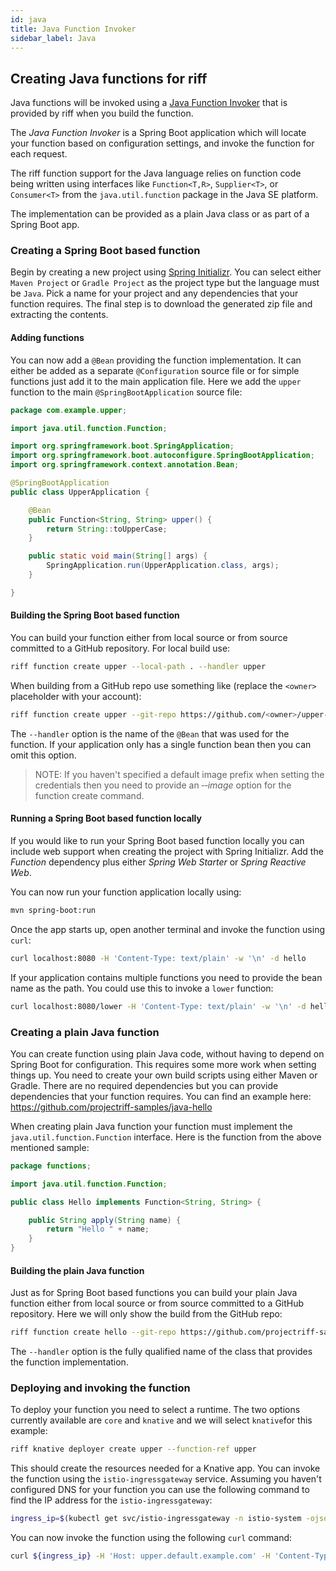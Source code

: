 ```yaml
---
id: java
title: Java Function Invoker
sidebar_label: Java
---
```


## Creating Java functions for riff

Java functions will be invoked using a [Java Function Invoker](https://github.com/projectriff/java-function-invoker) that is provided by riff when you build the function.

The _Java Function Invoker_ is a Spring Boot application which will locate your function based on configuration settings, and invoke the function for each request.

The riff function support for the Java language relies on function code being written using interfaces like `Function<T,R>`, `Supplier<T>`, or `Consumer<T>` from the `java.util.function` package in the Java SE platform.

The implementation can be provided as a plain Java class or as part of a Spring Boot app.

### Creating a Spring Boot based function

Begin by creating a new project using [Spring Initializr](start.spring.io).  You can select either `Maven Project` or `Gradle Project` as the project type but the language must be `Java`. Pick a name for your project and any dependencies that your function requires. The final step is to download the generated zip file and extracting the contents.

#### Adding functions

You can now add a `@Bean` providing the function implementation. It can either be added as a separate `@Configuration` source file or for simple functions just add it to the main application file. Here we add the `upper` function to the main `@SpringBootApplication` source file:

```java
package com.example.upper;

import java.util.function.Function;

import org.springframework.boot.SpringApplication;
import org.springframework.boot.autoconfigure.SpringBootApplication;
import org.springframework.context.annotation.Bean;

@SpringBootApplication
public class UpperApplication {

	@Bean
	public Function<String, String> upper() {
		return String::toUpperCase;
	}

	public static void main(String[] args) {
		SpringApplication.run(UpperApplication.class, args);
	}

}
```

#### Building the Spring Boot based function

You can build your function either from local source or from source committed to a GitHub repository. For local build use:

```bash
riff function create upper --local-path . --handler upper
```

When building from a GitHub repo use something like (replace the `<owner>` placeholder with your account):

```bash
riff function create upper --git-repo https://github.com/<owner>/upper-boot-gradle.git --handler upper
```

The `--handler` option is the name of the `@Bean` that was used for the function. If your application only has a single function bean then you can omit this option.

> NOTE: If you haven't specified a default image prefix when setting the credentials then you need to provide an _&#8209;&#8209;image_ option for the function create command.

#### Running a Spring Boot based function locally

If you would like to run your Spring Boot based function locally you can include web support when creating the project with Spring Initializr. Add the _Function_ dependency plus either _Spring Web Starter_ or _Spring Reactive Web_. 

You can now run your function application locally using:

```bash
mvn spring-boot:run
```

Once the app starts up, open another terminal and invoke the function using `curl`:

```bash
curl localhost:8080 -H 'Content-Type: text/plain' -w '\n' -d hello
```

If your application contains multiple functions you need to provide the bean name as the path. You could use this to invoke a `lower` function:

```bash
curl localhost:8080/lower -H 'Content-Type: text/plain' -w '\n' -d hello
```

### Creating a plain Java function

You can create function using plain Java code, without having to depend on Spring Boot for configuration. This requires some more work when setting things up. You need to create your own build scripts using either Maven or Gradle. There are no required dependencies but you can provide dependencies that your function requires. You can find an example here: https://github.com/projectriff-samples/java-hello

When creating plain Java function your function must implement the `java.util.function.Function` interface. Here is the function from the above mentioned sample:

```java
package functions;

import java.util.function.Function;

public class Hello implements Function<String, String> {

	public String apply(String name) {
		return "Hello " + name;
	}
}
```

#### Building the plain Java function

Just as for Spring Boot based functions you can build your plain Java function either from local source or from source committed to a GitHub repository. Here we will only show the build from the GitHub repo:

```bash
riff function create hello --git-repo https://github.com/projectriff-samples/java-hello.git --handler functions.Hello
```

The `--handler` option is the fully qualified name of the class that provides the function implementation.

### Deploying and invoking the function

To deploy your function you need to select a runtime. The two options currently available are `core` and `knative` and we will select `knative`for this example:

```bash
riff knative deployer create upper --function-ref upper
```

This should create the resources needed for a Knative app. You can invoke the function using the `istio-ingressgateway` service. Assuming you haven't configured DNS for your function you can use the following command to find the IP address for the `istio-ingressgateway`:

```bash
ingress_ip=$(kubectl get svc/istio-ingressgateway -n istio-system -ojsonpath='{.status.loadBalancer.ingress[0].ip}')
```

You can now invoke the function using the following `curl` command:

```bash
curl ${ingress_ip} -H 'Host: upper.default.example.com' -H 'Content-Type: text/plain' -w '\n' -d hello
```
